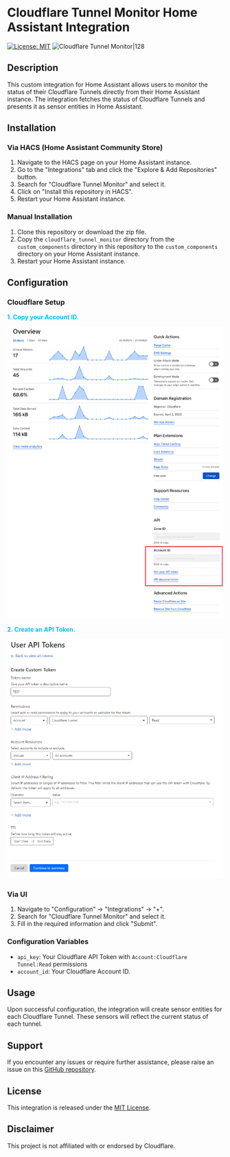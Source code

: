 # Cloudflare Tunnel Monitor Home Assistant Integration

[![License: MIT](https://img.shields.io/badge/License-MIT-green.svg)](https://opensource.org/licenses/MIT)
![Cloudflare Tunnel Monitor|128](https://raw.githubusercontent.com/deadbeef3137/ha-cloudflare-tunnel-monitor/master/images/logo.png)

## Description

This custom integration for Home Assistant allows users to monitor the status of their Cloudflare Tunnels directly from their Home Assistant instance. The integration fetches the status of Cloudflare Tunnels and presents it as sensor entities in Home Assistant.

## Installation

### Via HACS (Home Assistant Community Store)

1. Navigate to the HACS page on your Home Assistant instance.
2. Go to the "Integrations" tab and click the "Explore & Add Repositories" button.
3. Search for "Cloudflare Tunnel Monitor" and select it.
4. Click on "Install this repository in HACS".
5. Restart your Home Assistant instance.

### Manual Installation

1. Clone this repository or download the zip file.
2. Copy the `cloudflare_tunnel_monitor` directory from the `custom_components` directory in this repository to the `custom_components` directory on your Home Assistant instance.
3. Restart your Home Assistant instance.

## Configuration

### Cloudflare Setup
<span><strong style="color:deepskyblue;">1. Copy your Account ID.</strong></span>

![Account ID](https://raw.githubusercontent.com/deadbeef3137/imagenes-readme/master/AccountID.png)

<span><strong style="color:deepskyblue;">2. Create an API Token.</strong></span>

![API Token](https://raw.githubusercontent.com/deadbeef3137/imagenes-readme/master/API-Token.png)


### Via UI

1. Navigate to "Configuration" -> "Integrations" -> "+".
2. Search for "Cloudflare Tunnel Monitor" and select it.
3. Fill in the required information and click "Submit".

### Configuration Variables

- `api_key`: Your Cloudflare API Token with `Account:Cloudflare Tunnel:Read` permissions
- `account_id`: Your Cloudflare Account ID.


## Usage

Upon successful configuration, the integration will create sensor entities for each Cloudflare Tunnel. These sensors will reflect the current status of each tunnel.

## Support

If you encounter any issues or require further assistance, please raise an issue on this [GitHub repository](https://github.com/deadbeef3137/ha-cloudflare-tunnel-monitor/issues).

## License

This integration is released under the [MIT License](https://opensource.org/licenses/MIT).

## Disclaimer

This project is not affiliated with or endorsed by Cloudflare.

